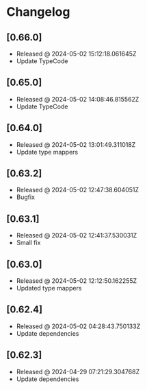 # Changelog

## [0.66.0]

- Released @ 2024-05-02 15:12:18.061645Z
- Update TypeCode

## [0.65.0]

- Released @ 2024-05-02 14:08:46.815562Z
- Update TypeCode

## [0.64.0]

- Released @ 2024-05-02 13:01:49.311018Z
- Update type mappers

## [0.63.2]

- Released @ 2024-05-02 12:47:38.604051Z
- Bugfix

## [0.63.1]

- Released @ 2024-05-02 12:41:37.530031Z
- Small fix

## [0.63.0]

- Released @ 2024-05-02 12:12:50.162255Z
- Updated type mappers

## [0.62.4]

- Released @ 2024-05-02 04:28:43.750133Z
- Update dependencies

## [0.62.3]

- Released @ 2024-04-29 07:21:29.304768Z
- Update dependencies
